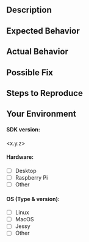 <!--- Provide a general summary of the issue in the Title above -->
## Description
<!--- Provide a more detailed introduction to the issue itself, and why you consider it to be a bug -->

## Expected Behavior
<!--- Tell us what should happen -->

## Actual Behavior
<!--- Tell us what happens instead -->

## Possible Fix
<!--- Not obligatory, but suggest a fix or reason for the bug -->

## Steps to Reproduce
<!--- Provide the steps for reproduce -->

## Your Environment
<!--- Include as many relevant details about the environment you experienced the bug in -->
#### SDK version: 
  <x.y.z> 
#### Hardware:
- [ ] Desktop
- [ ] Raspberry Pi
- [ ] Other
#### OS (Type & version): 
- [ ] Linux
- [ ] MacOS 
- [ ] Jessy 
- [ ] Other
